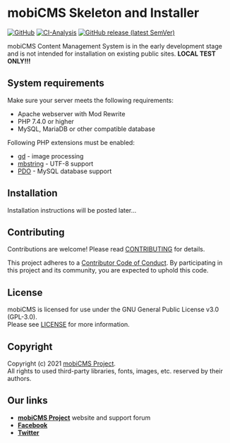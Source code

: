 # mobiCMS Skeleton and Installer

[![GitHub](https://img.shields.io/github/license/mobicms/mobicms-skeleton?color=green)](https://github.com/mobicms/mobicms-skeleton/blob/develop/LICENSE)
[![CI-Analysis](https://github.com/mobicms/mobicms-skeleton/workflows/Analysis/badge.svg)](https://github.com/mobicms/mobicms-skeleton/actions?query=workflow%3AAnalysis)
[![GitHub release (latest SemVer)](https://img.shields.io/github/v/release/mobicms/mobicms-skeleton)](https://github.com/mobicms/mobicms-skeleton/releases)

mobiCMS Content Management System is in the early development stage and is not intended for installation on existing
public sites. **LOCAL TEST ONLY!!!**


## System requirements

Make sure your server meets the following requirements:
- Apache webserver with Mod Rewrite
- PHP 7.4.0 or higher
- MySQL, MariaDB or other compatible database

Following PHP extensions must be enabled:
- [gd](https://www.php.net/manual/en/book.image.php) - image processing
- [mbstring](https://www.php.net/manual/en/book.mbstring.php) - UTF-8 support
- [PDO](https://www.php.net/manual/en/book.pdo.php) - MySQL database support


## Installation
Installation instructions will be posted later...


## Contributing
Contributions are welcome! Please read [CONTRIBUTING](https://github.com/mobicms/mobicms-skeleton/blob/develop/.github/CONTRIBUTING.md) for details.  

This project adheres to a [Contributor Code of Conduct](https://github.com/mobicms/mobicms-skeleton/blob/develop/.github/CODE_OF_CONDUCT.md).
By participating in this project and its community, you are expected to uphold this code.


## License
mobiCMS is licensed for use under the GNU General Public License v3.0 (GPL-3.0).  
Please see [LICENSE](https://github.com/mobicms/mobicms-skeleton/blob/develop/LICENSE) for more information.


## Copyright
Copyright (c) 2021 [mobiCMS Project](https://mobicms.org).  
All rights to used third-party libraries, fonts, images, etc. reserved by their authors.


## Our links
- [**mobiCMS Project**](https://mobicms.org) website and support forum
- [**Facebook**](https://www.facebook.com/mobicms)
- [**Twitter**](https://twitter.com/mobicms)
